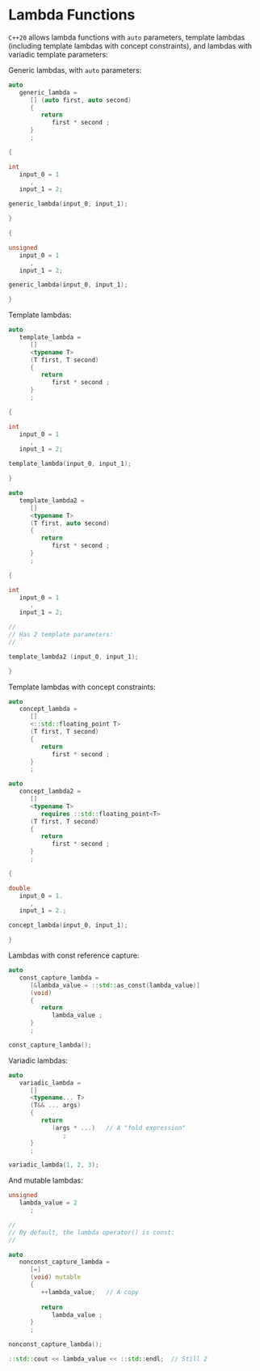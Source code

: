# Lambda Functions

`C++20` allows lambda functions with `auto` parameters, template lambdas (including template lambdas with concept constraints), and lambdas with variadic template parameters:

Generic lambdas, with `auto` parameters:

```c++
auto
   generic_lambda =
      [] (auto first, auto second)
      {
         return
            first * second ;
      }
      ;

{

int
   input_0 = 1
      ,
   input_1 = 2;

generic_lambda(input_0, input_1);

}

{

unsigned
   input_0 = 1
      ,
   input_1 = 2;

generic_lambda(input_0, input_1);

}
```

Template lambdas:

```c++
auto
   template_lambda =
      []
      <typename T>
      (T first, T second)
      {
         return
            first * second ;
      }
      ;

{

int
   input_0 = 1
      ,
   input_1 = 2;

template_lambda(input_0, input_1);

}

auto
   template_lambda2 =
      []
      <typename T>
      (T first, auto second)
      {
         return
            first * second ;
      }
      ;

{

int
   input_0 = 1
      ,
   input_1 = 2;

//
// Has 2 template parameters:
//

template_lambda2 (input_0, input_1);

}
```

Template lambdas with concept constraints:

```c++
auto
   concept_lambda =
      []
      <::std::floating_point T>
      (T first, T second)
      {
         return
            first * second ;
      }
      ;

auto
   concept_lambda2 =
      []
      <typename T>
         requires ::std::floating_point<T>
      (T first, T second)
      {
         return
            first * second ;
      }
      ;

{

double
   input_0 = 1.
      ,
   input_1 = 2.;

concept_lambda(input_0, input_1);

}
```

Lambdas with const reference capture:

```c++
auto
   const_capture_lambda =
      [&lambda_value = ::std::as_const(lambda_value)]
      (void)
      {
         return
            lambda_value ;
      }
      ;

const_capture_lambda();
```

Variadic lambdas:

```c++
auto
   variadic_lambda =
      []
      <typename... T>
      (T&& ... args)
      {
         return
            (args * ...)   // A "fold expression"
               ;
      }
      ;

variadic_lambda(1, 2, 3);
```

And mutable lambdas:

```c++
unsigned
   lambda_value = 2
      ;

//
// By default, the lambda operator() is const:
//

auto
   nonconst_capture_lambda =
      [=]
      (void) mutable
      {
         ++lambda_value;   // A copy
         
         return
            lambda_value ;
      }
      ;

nonconst_capture_lambda();

::std::cout << lambda_value << ::std::endl;  // Still 2
```
